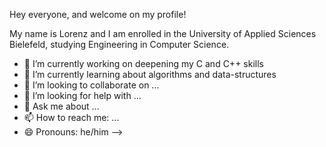 Hey everyone, and welcome on my profile!

My name is Lorenz and I am enrolled in the University of Applied Sciences Bielefeld, studying Engineering in Computer Science.

- 🔭 I’m currently working on deepening my C and C++ skills
- 🌱 I’m currently learning about algorithms and data-structures
- 👯 I’m looking to collaborate on ...
- 🤔 I’m looking for help with ...
- 💬 Ask me about ...
- 📫 How to reach me: ...
- 😄 Pronouns: he/him
-->
